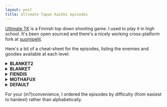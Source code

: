 ```yaml
---
layout: post
title: Ultimate Tapan Kaikki episodes
---
```


[Ultimate TK](https://github.com/hkroger/ultimatetapankaikki) is a Finnish top down shooting game. I used to play it in high school. It's been open sourced and there's a nicely working cross-platform fork at [suomipelit](https://github.com/suomipelit/ultimatetapankaikki/).

Here's a bit of a cheat-sheet for the episodes, listing the enemies and goodies available at each level:

<details markdown="1">
<summary><strong>BLANKET2</strong></summary>

**BLANKET2: 1 "crossroads"**

- *Size/time*: 32&times;20, 120 seconds
- *Enemies*: <span class="nowrap">pistol boy: 3</span>, <span class="nowrap">civilian: 2</span>
- *Weapons*: <span class="nowrap">pistol: 1</span>, <span class="nowrap">flame thrower: 1</span>
- *Bullets*: <span class="nowrap">9mm: 2&times;50</span>, <span class="nowrap">gas: 2&times;50</span>
- *Health capsules*: 3

**BLANKET2: 2 "containment zone"**

- *Size/time*: 40&times;36, 210 seconds
- *Enemies*: <span class="nowrap">pistol boy: 3</span>, <span class="nowrap">shotgun maniac: 1</span>, <span class="nowrap">civilian: 2</span>
- *Bullets*: <span class="nowrap">9mm: 1&times;50</span>, <span class="nowrap">12mm: 1&times;50</span>, <span class="nowrap">gas: 1&times;50</span>
- *Health capsules*: 2

**BLANKET2: 3 "entrance hall"**

- *Size/time*: 20&times;34, 90 seconds
- *Enemies*: <span class="nowrap">pistol boy: 2</span>, <span class="nowrap">shotgun maniac: 2</span>, <span class="nowrap">uzi rebel: 1</span>, <span class="nowrap">civilian: 1</span>
- *Weapons*: <span class="nowrap">uzi: 1</span>
- *Bullets*: <span class="nowrap">9mm: 2&times;50</span>, <span class="nowrap">12mm: 1&times;50</span>, <span class="nowrap">shotgun shells: 1&times;20</span>
- *Health capsules*: 2

**BLANKET2: 4 "sub-station alpha"**

- *Size/time*: 36&times;30, 180 seconds
- *Enemies*: <span class="nowrap">pistol boy: 3</span>, <span class="nowrap">shotgun maniac: 2</span>, <span class="nowrap">uzi rebel: 2</span>, <span class="nowrap">civilian: 2</span>
- *Bullets*: <span class="nowrap">shotgun shells: 2&times;20</span>
- *Health capsules*: 2

**BLANKET2: 5 "backyard"**

- *Size/time*: 40&times;34, 120 seconds
- *Enemies*: <span class="nowrap">pistol boy: 2</span>, <span class="nowrap">shotgun maniac: 2</span>, <span class="nowrap">uzi rebel: 2</span>, <span class="nowrap">civilian: 1</span>
- *Weapons*: <span class="nowrap">auto rifle: 1</span>, <span class="nowrap">c4 activator: 1</span>
- *Bullets*: <span class="nowrap">9mm: 1&times;50</span>, <span class="nowrap">12mm: 1&times;50</span>, <span class="nowrap">c4: 1&times;5</span>, <span class="nowrap">gas: 2&times;50</span>
- *Health capsules*: 5

**BLANKET2: 6 "hangar"**

- *Size/time*: 32&times;34, 80 seconds
- *Enemies*: <span class="nowrap">pistol boy: 1</span>, <span class="nowrap">shotgun maniac: 3</span>, <span class="nowrap">uzi rebel: 1</span>, <span class="nowrap">civilian: 2</span>
- *Weapons*: <span class="nowrap">auto rifle: 1</span>
- *Bullets*: <span class="nowrap">12mm: 1&times;50</span>, <span class="nowrap">gas: 1&times;50</span>
- *Health capsules*: 3

**BLANKET2: 7 "airstrip cc-1013"**

- *Size/time*: 45&times;20, 100 seconds
- *Enemies*: <span class="nowrap">shotgun maniac: 8</span>, <span class="nowrap">civilian: 2</span>
- *Weapons*: <span class="nowrap">pistol: 1</span>, <span class="nowrap">grenade launcher: 1</span>
- *Bullets*: <span class="nowrap">9mm: 1&times;50</span>, <span class="nowrap">medium grenades: 2&times;10</span>, <span class="nowrap">c4: 1&times;5</span>
- *Health capsules*: 5

**BLANKET2: 8 "guard hut"**

- *Size/time*: 36&times;24, 60 seconds
- *Enemies*: <span class="nowrap">pistol boy: 3</span>, <span class="nowrap">shotgun maniac: 2</span>, <span class="nowrap">uzi rebel: 1</span>, <span class="nowrap">commando: 1</span>, <span class="nowrap">civilian: 3</span>
- *Weapons*: <span class="nowrap">heavy launcher: 1</span>, <span class="nowrap">c4 activator: 1</span>
- *Bullets*: <span class="nowrap">12mm: 2&times;50</span>, <span class="nowrap">shotgun shells: 1&times;20</span>, <span class="nowrap">medium grenades: 1&times;10</span>, <span class="nowrap">heavy grenades: 1&times;5</span>, <span class="nowrap">c4: 1&times;5</span>, <span class="nowrap">gas: 1&times;50</span>
- *Health capsules*: 2

**BLANKET2: 9 "blood storm"**

- *Size/time*: 36&times;26, 160 seconds
- *Enemies*: <span class="nowrap">pistol boy: 4</span>, <span class="nowrap">shotgun maniac: 2</span>, <span class="nowrap">uzi rebel: 2</span>, <span class="nowrap">commando: 1</span>, <span class="nowrap">civilian: 10</span>, <span class="nowrap">**punisher: 1**</span>
- *Weapons*: <span class="nowrap">auto shotgun: 1</span>, <span class="nowrap">flame thrower: 1</span>
- *Bullets*: <span class="nowrap">12mm: 2&times;50</span>, <span class="nowrap">shotgun shells: 1&times;20</span>, <span class="nowrap">medium grenades: 1&times;10</span>, <span class="nowrap">c4: 1&times;5</span>, <span class="nowrap">gas: 1&times;50</span>
- *Health capsules*: 4

**BLANKET2: 10 "old k-mart"**

- *Size/time*: 42&times;36, 180 seconds
- *Enemies*: <span class="nowrap">pistol boy: 4</span>, <span class="nowrap">shotgun maniac: 2</span>, <span class="nowrap">uzi rebel: 3</span>, <span class="nowrap">commando: 1</span>, <span class="nowrap">**grenade guy: 1**</span>, <span class="nowrap">civilian: 5</span>, <span class="nowrap">**punisher: 2**</span>
- *Weapons*: <span class="nowrap">auto shotgun: 2</span>
- *Bullets*: <span class="nowrap">12mm: 2&times;50</span>, <span class="nowrap">shotgun shells: 1&times;20</span>, <span class="nowrap">c4: 1&times;5</span>, <span class="nowrap">gas: 2&times;50</span>
- *Health capsules*: 4

</details>

<details markdown="1">
<summary><strong>BLANKET</strong></summary>

**BLANKET: 1 "we came to kill..."**

- *Size/time*: 32&times;20, 110 seconds
- *Enemies*: <span class="nowrap">pistol boy: 3</span>, <span class="nowrap">civilian: 2</span>
- *Weapons*: <span class="nowrap">pistol: 2</span>
- *Bullets*: <span class="nowrap">9mm: 3&times;50</span>, <span class="nowrap">shotgun shells: 1&times;20</span>
- *Health capsules*: 2

**BLANKET: 2 "raid the nazi base"**

- *Size/time*: 32&times;20, 190 seconds
- *Enemies*: <span class="nowrap">pistol boy: 3</span>, <span class="nowrap">shotgun maniac: 1</span>, <span class="nowrap">civilian: 10</span>
- *Weapons*: <span class="nowrap">pistol: 2</span>, <span class="nowrap">shotgun: 1</span>, <span class="nowrap">uzi: 1</span>
- *Bullets*: <span class="nowrap">9mm: 4&times;50</span>, <span class="nowrap">shotgun shells: 2&times;20</span>
- *Health capsules*: 3

**BLANKET: 3 "house number 1013"**

- *Size/time*: 32&times;20, 80 seconds
- *Enemies*: <span class="nowrap">pistol boy: 3</span>, <span class="nowrap">shotgun maniac: 2</span>, <span class="nowrap">civilian: 1</span>
- *Weapons*: <span class="nowrap">shotgun: 1</span>
- *Bullets*: <span class="nowrap">9mm: 2&times;50</span>, <span class="nowrap">shotgun shells: 1&times;20</span>
- *Health capsules*: 2

**BLANKET: 4 "deserted hospital"**

- *Size/time*: 50&times;25, 210 seconds
- *Enemies*: <span class="nowrap">pistol boy: 3</span>, <span class="nowrap">shotgun maniac: 1</span>, <span class="nowrap">uzi rebel: 2</span>, <span class="nowrap">civilian: 6</span>
- *Weapons*: <span class="nowrap">pistol: 1</span>, <span class="nowrap">shotgun: 1</span>
- *Bullets*: <span class="nowrap">9mm: 2&times;50</span>, <span class="nowrap">shotgun shells: 3&times;20</span>
- *Health capsules*: 5

**BLANKET: 5 "fallen angel"**

- *Size/time*: 39&times;33, 130 seconds
- *Enemies*: <span class="nowrap">pistol boy: 3</span>, <span class="nowrap">shotgun maniac: 2</span>, <span class="nowrap">uzi rebel: 1</span>, <span class="nowrap">commando: 1</span>, <span class="nowrap">civilian: 2</span>
- *Weapons*: <span class="nowrap">shotgun: 1</span>
- *Bullets*: <span class="nowrap">9mm: 2&times;50</span>, <span class="nowrap">12mm: 2&times;50</span>, <span class="nowrap">shotgun shells: 1&times;20</span>, <span class="nowrap">gas: 1&times;50</span>
- *Health capsules*: 4

**BLANKET: 6 "reach the car"**

- *Size/time*: 18&times;30, 60 seconds
- *Enemies*: <span class="nowrap">pistol boy: 2</span>, <span class="nowrap">shotgun maniac: 2</span>, <span class="nowrap">**grenade guy: 1**</span>, <span class="nowrap">civilian: 1</span>
- *Weapons*: <span class="nowrap">shotgun: 1</span>, <span class="nowrap">auto rifle: 1</span>
- *Bullets*: <span class="nowrap">12mm: 1&times;50</span>, <span class="nowrap">shotgun shells: 1&times;20</span>, <span class="nowrap">c4: 1&times;5</span>, <span class="nowrap">gas: 1&times;50</span>
- *Health capsules*: 3

**BLANKET: 7 "command center"**

- *Size/time*: 40&times;32, 180 seconds
- *Enemies*: <span class="nowrap">pistol boy: 15</span>, <span class="nowrap">civilian: 20</span>, <span class="nowrap">**punisher: 1**</span>
- *Weapons*: <span class="nowrap">auto rifle: 1</span>, <span class="nowrap">heavy launcher: 1</span>
- *Bullets*: <span class="nowrap">12mm: 2&times;50</span>, <span class="nowrap">shotgun shells: 1&times;20</span>, <span class="nowrap">heavy grenades: 1&times;5</span>, <span class="nowrap">c4: 1&times;5</span>
- *Health capsules*: 6

**BLANKET: 8 "one more murder"**

- *Size/time*: 28&times;22, 110 seconds
- *Enemies*: <span class="nowrap">shotgun maniac: 3</span>, <span class="nowrap">uzi rebel: 1</span>, <span class="nowrap">commando: 1</span>, <span class="nowrap">civilian: 3</span>
- *Bullets*: <span class="nowrap">9mm: 1&times;50</span>, <span class="nowrap">12mm: 1&times;50</span>, <span class="nowrap">medium grenades: 1&times;10</span>, <span class="nowrap">c4: 1&times;5</span>
- *Health capsules*: 1

**BLANKET: 9 "mainframe hall"**

- *Size/time*: 40&times;36, 210 seconds
- *Enemies*: <span class="nowrap">pistol boy: 3</span>, <span class="nowrap">shotgun maniac: 2</span>, <span class="nowrap">uzi rebel: 2</span>, <span class="nowrap">**grenade guy: 1**</span>, <span class="nowrap">civilian: 1</span>, <span class="nowrap">**punisher: 1**</span>
- *Weapons*: <span class="nowrap">auto grenadier: 2</span>
- *Bullets*: <span class="nowrap">light grenades: 4&times;15</span>
- *Health capsules*: 5

**BLANKET: 10 "hope ya had fun"**

- *Size/time*: 42&times;38, 300 seconds
- *Enemies*: <span class="nowrap">pistol boy: 6</span>, <span class="nowrap">shotgun maniac: 2</span>, <span class="nowrap">uzi rebel: 1</span>, <span class="nowrap">commando: 2</span>, <span class="nowrap">**grenade guy: 2**</span>, <span class="nowrap">civilian: 8</span>, <span class="nowrap">**punisher: 2**</span>
- *Weapons*: <span class="nowrap">pistol: 1</span>, <span class="nowrap">shotgun: 1</span>, <span class="nowrap">uzi: 1</span>, <span class="nowrap">auto rifle: 1</span>, <span class="nowrap">grenade launcher: 1</span>, <span class="nowrap">auto grenadier: 1</span>, <span class="nowrap">heavy launcher: 1</span>, <span class="nowrap">auto shotgun: 1</span>, <span class="nowrap">c4 activator: 1</span>
- *Bullets*: <span class="nowrap">9mm: 2&times;50</span>, <span class="nowrap">12mm: 2&times;50</span>, <span class="nowrap">shotgun shells: 2&times;20</span>, <span class="nowrap">light grenades: 2&times;15</span>, <span class="nowrap">medium grenades: 2&times;10</span>, <span class="nowrap">heavy grenades: 2&times;5</span>, <span class="nowrap">c4: 2&times;5</span>
- *Health capsules*: 6

</details>

<details markdown="1">
<summary><strong>FIENDIS</strong></summary>

**FIENDIS: 1 "engine damage..."**

- *Size/time*: 40&times;32, 80 seconds
- *Enemies*: <span class="nowrap">pistol boy: 3</span>
- *Weapons*: <span class="nowrap">pistol: 1</span>, <span class="nowrap">shotgun: 1</span>
- *Bullets*: <span class="nowrap">9mm: 2&times;50</span>, <span class="nowrap">shotgun shells: 1&times;20</span>
- *Health capsules*: 3

**FIENDIS: 2 "an underground lab"**

- *Size/time*: 50&times;20, 120 seconds
- *Enemies*: <span class="nowrap">shotgun maniac: 4</span>
- *Weapons*: <span class="nowrap">uzi: 1</span>
- *Bullets*: <span class="nowrap">9mm: 2&times;50</span>, <span class="nowrap">shotgun shells: 1&times;20</span>, <span class="nowrap">c4: 1&times;5</span>
- *Health capsules*: 5

**FIENDIS: 3 "they aren't human"**

- *Size/time*: 42&times;34, 110 seconds
- *Enemies*: <span class="nowrap">pistol boy: 3</span>, <span class="nowrap">shotgun maniac: 2</span>, <span class="nowrap">uzi rebel: 1</span>, <span class="nowrap">civilian: 3</span>
- *Weapons*: <span class="nowrap">uzi: 1</span>
- *Bullets*: <span class="nowrap">9mm: 1&times;50</span>, <span class="nowrap">shotgun shells: 1&times;20</span>
- *Health capsules*: 2

**FIENDIS: 4 "elevator ambushed"**

- *Size/time*: 24&times;16, 20 seconds
- *Enemies*: <span class="nowrap">commando: 1</span>, <span class="nowrap">**flamer: 1**</span>
- *Weapons*: <span class="nowrap">auto rifle: 1</span>
- *Bullets*: <span class="nowrap">9mm: 1&times;50</span>, <span class="nowrap">12mm: 2&times;50</span>, <span class="nowrap">mines: 1&times;5</span>
- *Health capsules*: 2

**FIENDIS: 5 "maintainance tunnel"**

- *Size/time*: 16&times;38, 80 seconds
- *Enemies*: <span class="nowrap">pistol boy: 1</span>, <span class="nowrap">shotgun maniac: 2</span>, <span class="nowrap">commando: 2</span>, <span class="nowrap">civilian: 1</span>, <span class="nowrap">**flamer: 1**</span>
- *Bullets*: <span class="nowrap">12mm: 2&times;50</span>, <span class="nowrap">gas: 1&times;50</span>
- *Health capsules*: 3

**FIENDIS: 6 "storage room"**

- *Size/time*: 40&times;38, 150 seconds
- *Enemies*: <span class="nowrap">pistol boy: 1</span>, <span class="nowrap">shotgun maniac: 2</span>, <span class="nowrap">uzi rebel: 3</span>, <span class="nowrap">commando: 2</span>, <span class="nowrap">**grenade guy: 1**</span>, <span class="nowrap">civilian: 4</span>
- *Weapons*: <span class="nowrap">grenade launcher: 1</span>
- *Bullets*: <span class="nowrap">12mm: 2&times;50</span>, <span class="nowrap">medium grenades: 1&times;10</span>, <span class="nowrap">c4: 2&times;5</span>
- *Health capsules*: 6

**FIENDIS: 7 "cloned mutants"**

- *Size/time*: 40&times;38, 170 seconds
- *Enemies*: <span class="nowrap">pistol boy: 3</span>, <span class="nowrap">shotgun maniac: 1</span>, <span class="nowrap">uzi rebel: 2</span>, <span class="nowrap">commando: 1</span>, <span class="nowrap">civilian: 8</span>, <span class="nowrap">**punisher: 2**</span>, <span class="nowrap">**flamer: 1**</span>
- *Weapons*: <span class="nowrap">auto rifle: 1</span>
- *Bullets*: <span class="nowrap">12mm: 2&times;50</span>, <span class="nowrap">gas: 2&times;50</span>
- *Health capsules*: 6

**FIENDIS: 8 "garage inc."**

- *Size/time*: 40&times;20, 120 seconds
- *Enemies*: <span class="nowrap">pistol boy: 4</span>, <span class="nowrap">shotgun maniac: 2</span>, <span class="nowrap">uzi rebel: 1</span>, <span class="nowrap">commando: 1</span>, <span class="nowrap">**grenade guy: 1**</span>, <span class="nowrap">civilian: 6</span>, <span class="nowrap">**flamer: 2**</span>
- *Weapons*: <span class="nowrap">flame thrower: 1</span>
- *Bullets*: <span class="nowrap">12mm: 1&times;50</span>, <span class="nowrap">light grenades: 1&times;15</span>, <span class="nowrap">gas: 4&times;50</span>
- *Health capsules*: 3

**FIENDIS: 9 "the way out"**

- *Size/time*: 32&times;24, 80 seconds
- *Enemies*: <span class="nowrap">pistol boy: 1</span>, <span class="nowrap">commando: 3</span>, <span class="nowrap">civilian: 2</span>, <span class="nowrap">**punisher: 3**</span>, <span class="nowrap">**flamer: 1**</span>
- *Weapons*: <span class="nowrap">auto grenadier: 1</span>, <span class="nowrap">c4 activator: 1</span>
- *Bullets*: <span class="nowrap">12mm: 2&times;50</span>, <span class="nowrap">shotgun shells: 1&times;20</span>, <span class="nowrap">light grenades: 1&times;15</span>, <span class="nowrap">c4: 1&times;5</span>
- *Health capsules*: 6

**FIENDIS: 10 "final escape"**

- *Size/time*: 40&times;30, 80 seconds
- *Enemies*: <span class="nowrap">shotgun maniac: 4</span>, <span class="nowrap">uzi rebel: 1</span>, <span class="nowrap">commando: 3</span>, <span class="nowrap">**grenade guy: 1**</span>, <span class="nowrap">civilian: 6</span>, <span class="nowrap">**punisher: 1**</span>, <span class="nowrap">**flamer: 4**</span>
- *Weapons*: <span class="nowrap">heavy launcher: 1</span>
- *Bullets*: <span class="nowrap">12mm: 2&times;50</span>, <span class="nowrap">shotgun shells: 1&times;20</span>, <span class="nowrap">heavy grenades: 2&times;5</span>, <span class="nowrap">gas: 1&times;50</span>
- *Health capsules*: 4

</details>

<details markdown="1">
<summary><strong>MOTHAFUX</strong></summary>

**MOTHAFUX: 1 "chiseled stone"**

- *Size/time*: 40&times;30, 120 seconds
- *Enemies*: <span class="nowrap">pistol boy: 1</span>, <span class="nowrap">shotgun maniac: 1</span>, <span class="nowrap">civilian: 3</span>
- *Weapons*: <span class="nowrap">pistol: 2</span>, <span class="nowrap">flame thrower: 1</span>
- *Bullets*: <span class="nowrap">9mm: 2&times;50</span>, <span class="nowrap">gas: 2&times;50</span>
- *Health capsules*: 3

**MOTHAFUX: 2 "the sewage"**

- *Size/time*: 70&times;20, 180 seconds
- *Enemies*: <span class="nowrap">pistol boy: 2</span>, <span class="nowrap">shotgun maniac: 2</span>, <span class="nowrap">civilian: 4</span>
- *Weapons*: <span class="nowrap">shotgun: 1</span>, <span class="nowrap">c4 activator: 1</span>
- *Bullets*: <span class="nowrap">9mm: 2&times;50</span>, <span class="nowrap">12mm: 1&times;50</span>, <span class="nowrap">shotgun shells: 2&times;20</span>, <span class="nowrap">c4: 2&times;5</span>, <span class="nowrap">gas: 1&times;50</span>
- *Health capsules*: 3

**MOTHAFUX: 3 "confrontation"**

- *Size/time*: 34&times;25, 120 seconds
- *Enemies*: <span class="nowrap">pistol boy: 1</span>, <span class="nowrap">uzi rebel: 2</span>, <span class="nowrap">civilian: 2</span>
- *Weapons*: <span class="nowrap">uzi: 1</span>, <span class="nowrap">flame thrower: 1</span>
- *Bullets*: <span class="nowrap">9mm: 2&times;50</span>, <span class="nowrap">12mm: 1&times;50</span>, <span class="nowrap">shotgun shells: 1&times;20</span>, <span class="nowrap">c4: 1&times;5</span>, <span class="nowrap">gas: 1&times;50</span>
- *Health capsules*: 2

**MOTHAFUX: 4 "biohazard"**

- *Size/time*: 60&times;15, 160 seconds
- *Enemies*: <span class="nowrap">pistol boy: 3</span>, <span class="nowrap">shotgun maniac: 3</span>, <span class="nowrap">commando: 1</span>, <span class="nowrap">civilian: 2</span>
- *Weapons*: <span class="nowrap">auto rifle: 1</span>, <span class="nowrap">grenade launcher: 1</span>
- *Bullets*: <span class="nowrap">12mm: 2&times;50</span>, <span class="nowrap">shotgun shells: 1&times;20</span>, <span class="nowrap">medium grenades: 1&times;10</span>, <span class="nowrap">gas: 2&times;50</span>
- *Health capsules*: 3

**MOTHAFUX: 5 "hotel room"**

- *Size/time*: 34&times;24, 60 seconds
- *Enemies*: <span class="nowrap">pistol boy: 1</span>, <span class="nowrap">uzi rebel: 3</span>, <span class="nowrap">civilian: 7</span>, <span class="nowrap">**flamer: 1**</span>
- *Weapons*: <span class="nowrap">c4 activator: 1</span>
- *Bullets*: <span class="nowrap">12mm: 1&times;50</span>, <span class="nowrap">medium grenades: 1&times;10</span>, <span class="nowrap">c4: 1&times;5</span>, <span class="nowrap">gas: 1&times;50</span>
- *Health capsules*: 1

**MOTHAFUX: 6 "sub-urban life"**

- *Size/time*: 50&times;34, 220 seconds
- *Enemies*: <span class="nowrap">pistol boy: 3</span>, <span class="nowrap">uzi rebel: 1</span>, <span class="nowrap">commando: 2</span>, <span class="nowrap">civilian: 8</span>
- *Weapons*: <span class="nowrap">flame thrower: 1</span>
- *Bullets*: <span class="nowrap">9mm: 1&times;50</span>, <span class="nowrap">12mm: 1&times;50</span>, <span class="nowrap">gas: 1&times;50</span>
- *Health capsules*: 3

**MOTHAFUX: 7 "main street"**

- *Size/time*: 70&times;40, 210 seconds
- *Enemies*: <span class="nowrap">pistol boy: 5</span>, <span class="nowrap">shotgun maniac: 6</span>, <span class="nowrap">uzi rebel: 2</span>, <span class="nowrap">commando: 3</span>, <span class="nowrap">civilian: 12</span>, <span class="nowrap">**punisher: 1**</span>
- *Weapons*: <span class="nowrap">auto rifle: 1</span>, <span class="nowrap">auto grenadier: 1</span>
- *Bullets*: <span class="nowrap">12mm: 2&times;50</span>, <span class="nowrap">light grenades: 1&times;15</span>, <span class="nowrap">medium grenades: 1&times;10</span>, <span class="nowrap">c4: 1&times;5</span>
- *Health capsules*: 6

**MOTHAFUX: 8 "south park"**

- *Size/time*: 42&times;34, 140 seconds
- *Enemies*: <span class="nowrap">pistol boy: 1</span>, <span class="nowrap">shotgun maniac: 3</span>, <span class="nowrap">uzi rebel: 3</span>, <span class="nowrap">**grenade guy: 1**</span>, <span class="nowrap">civilian: 12</span>
- *Weapons*: <span class="nowrap">c4 activator: 1</span>
- *Bullets*: <span class="nowrap">12mm: 3&times;50</span>, <span class="nowrap">shotgun shells: 1&times;20</span>, <span class="nowrap">medium grenades: 1&times;10</span>, <span class="nowrap">c4: 1&times;5</span>, <span class="nowrap">gas: 2&times;50</span>
- *Health capsules*: 5

**MOTHAFUX: 9 "hell on earth"**

- *Size/time*: 50&times;40, 210 seconds
- *Enemies*: <span class="nowrap">pistol boy: 4</span>, <span class="nowrap">uzi rebel: 4</span>, <span class="nowrap">commando: 2</span>, <span class="nowrap">civilian: 2</span>, <span class="nowrap">**punisher: 2**</span>, <span class="nowrap">**flamer: 1**</span>
- *Weapons*: <span class="nowrap">auto grenadier: 1</span>
- *Bullets*: <span class="nowrap">12mm: 1&times;50</span>, <span class="nowrap">light grenades: 1&times;15</span>, <span class="nowrap">gas: 2&times;50</span>
- *Health capsules*: 5

**MOTHAFUX: 10 "dawn of the dead"**

- *Size/time*: 30&times;50, 180 seconds
- *Enemies*: <span class="nowrap">pistol boy: 1</span>, <span class="nowrap">commando: 4</span>, <span class="nowrap">civilian: 3</span>, <span class="nowrap">**punisher: 3**</span>, <span class="nowrap">**flamer: 2**</span>
- *Weapons*: <span class="nowrap">heavy launcher: 1</span>
- *Bullets*: <span class="nowrap">12mm: 1&times;50</span>, <span class="nowrap">shotgun shells: 1&times;20</span>, <span class="nowrap">heavy grenades: 1&times;5</span>, <span class="nowrap">gas: 1&times;50</span>
- *Health capsules*: 2

</details>

<details markdown="1">
<summary><strong>DEFAULT</strong></summary>

**DEFAULT: 1 "pay back time"**

- *Size/time*: 32&times;20, 60 seconds
- *Enemies*: <span class="nowrap">pistol boy: 3</span>, <span class="nowrap">civilian: 1</span>
- *Weapons*: <span class="nowrap">pistol: 2</span>
- *Bullets*: <span class="nowrap">9mm: 2&times;50</span>, <span class="nowrap">shotgun shells: 1&times;20</span>
- *Health capsules*: 1

**DEFAULT: 2 "plutonium store"**

- *Size/time*: 40&times;30, 100 seconds
- *Enemies*: <span class="nowrap">pistol boy: 3</span>, <span class="nowrap">shotgun maniac: 1</span>
- *Bullets*: <span class="nowrap">12mm: 1&times;50</span>
- *Health capsules*: 1

**DEFAULT: 3 "nice day to die"**

- *Size/time*: 45&times;30, 150 seconds
- *Enemies*: <span class="nowrap">pistol boy: 2</span>, <span class="nowrap">shotgun maniac: 2</span>, <span class="nowrap">uzi rebel: 1</span>
- *Weapons*: <span class="nowrap">shotgun: 1</span>
- *Bullets*: <span class="nowrap">9mm: 1&times;50</span>, <span class="nowrap">shotgun shells: 1&times;20</span>
- *Health capsules*: 2

**DEFAULT: 4 "jungle george"**

- *Size/time*: 50&times;40, 160 seconds
- *Enemies*: <span class="nowrap">pistol boy: 1</span>, <span class="nowrap">shotgun maniac: 2</span>, <span class="nowrap">uzi rebel: 2</span>
- *Weapons*: <span class="nowrap">pistol: 1</span>, <span class="nowrap">shotgun: 1</span>
- *Bullets*: <span class="nowrap">9mm: 2&times;50</span>, <span class="nowrap">shotgun shells: 1&times;20</span>, <span class="nowrap">c4: 2&times;5</span>
- *Health capsules*: 2

**DEFAULT: 5 "the aliens"**

- *Size/time*: 80&times;60, 240 seconds
- *Enemies*: <span class="nowrap">pistol boy: 2</span>, <span class="nowrap">uzi rebel: 3</span>, <span class="nowrap">commando: 1</span>, <span class="nowrap">civilian: 10</span>
- *Weapons*: <span class="nowrap">grenade launcher: 1</span>
- *Bullets*: <span class="nowrap">9mm: 2&times;50</span>, <span class="nowrap">shotgun shells: 1&times;20</span>, <span class="nowrap">medium grenades: 1&times;10</span>, <span class="nowrap">c4: 1&times;5</span>
- *Health capsules*: 3

**DEFAULT: 6 "the wc"**

- *Size/time*: 32&times;20, 80 seconds
- *Enemies*: <span class="nowrap">commando: 2</span>, <span class="nowrap">**grenade guy: 1**</span>, <span class="nowrap">civilian: 3</span>
- *Bullets*: <span class="nowrap">medium grenades: 1&times;10</span>
- *Health capsules*: 1

**DEFAULT: 7 "wolfenstein"**

- *Size/time*: 40&times;30, 100 seconds
- *Enemies*: <span class="nowrap">uzi rebel: 5</span>, <span class="nowrap">**punisher: 1**</span>
- *Weapons*: <span class="nowrap">auto rifle: 1</span>, <span class="nowrap">c4 activator: 1</span>
- *Bullets*: <span class="nowrap">12mm: 2&times;50</span>
- *Health capsules*: 2

**DEFAULT: 8 "wolfenstein 2"**

- *Size/time*: 45&times;40, 130 seconds
- *Enemies*: <span class="nowrap">shotgun maniac: 4</span>, <span class="nowrap">civilian: 10</span>, <span class="nowrap">**punisher: 3**</span>
- *Bullets*: <span class="nowrap">shotgun shells: 2&times;20</span>, <span class="nowrap">c4: 1&times;5</span>
- *Health capsules*: 2

**DEFAULT: 9 "parkinghall 2"**

- *Size/time*: 50&times;50, 150 seconds
- *Enemies*: <span class="nowrap">shotgun maniac: 2</span>, <span class="nowrap">**grenade guy: 2**</span>, <span class="nowrap">civilian: 10</span>, <span class="nowrap">**punisher: 1**</span>
- *Bullets*: <span class="nowrap">9mm: 1&times;50</span>, <span class="nowrap">shotgun shells: 1&times;20</span>, <span class="nowrap">light grenades: 1&times;15</span>, <span class="nowrap">medium grenades: 1&times;10</span>, <span class="nowrap">c4: 1&times;5</span>
- *Health capsules*: 2

**DEFAULT: 10 "final battle"**

- *Size/time*: 80&times;60, 300 seconds
- *Enemies*: <span class="nowrap">pistol boy: 1</span>, <span class="nowrap">shotgun maniac: 1</span>, <span class="nowrap">uzi rebel: 1</span>, <span class="nowrap">commando: 5</span>, <span class="nowrap">**grenade guy: 1**</span>, <span class="nowrap">civilian: 10</span>, <span class="nowrap">**punisher: 8**</span>
- *Weapons*: <span class="nowrap">auto rifle: 1</span>
- *Bullets*: <span class="nowrap">12mm: 1&times;50</span>, <span class="nowrap">shotgun shells: 2&times;20</span>, <span class="nowrap">light grenades: 1&times;15</span>, <span class="nowrap">medium grenades: 1&times;10</span>
- *Health capsules*: 5

</details>

For your (in?)convenience, I ordered the episodes by difficulty (from easiest to hardest) rather than alphabetically.
